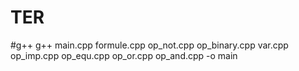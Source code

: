 # TER
#g++ g++ main.cpp formule.cpp op_not.cpp op_binary.cpp var.cpp op_imp.cpp op_equ.cpp op_or.cpp op_and.cpp -o main

